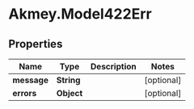 # Akmey.Model422Err

## Properties
Name | Type | Description | Notes
------------ | ------------- | ------------- | -------------
**message** | **String** |  | [optional] 
**errors** | **Object** |  | [optional] 



